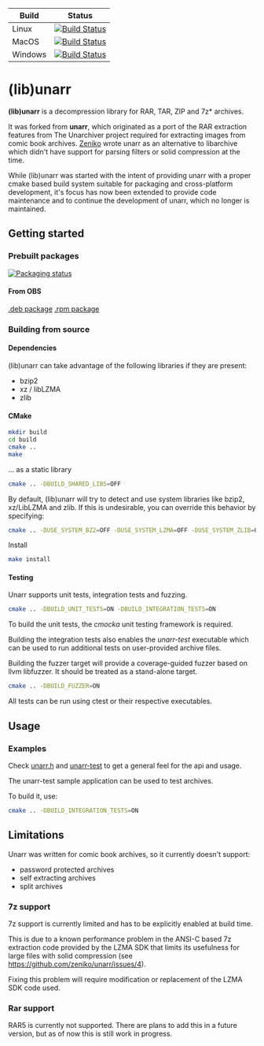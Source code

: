 |Build|Status|
|---|------|
|Linux|[![Build Status](https://dev.azure.com/licorn0647/licorn/_apis/build/status/selmf.unarr?branchName=master&jobName=Linux)](https://dev.azure.com/licorn0647/licorn/_build/latest?definitionId=2&branchName=master)|
|MacOS|[![Build Status](https://dev.azure.com/licorn0647/licorn/_apis/build/status/selmf.unarr?branchName=master&jobName=MacOS)](https://dev.azure.com/licorn0647/licorn/_build/latest?definitionId=2&branchName=master)|
|Windows|[![Build Status](https://dev.azure.com/licorn0647/licorn/_apis/build/status/selmf.unarr?branchName=master&jobName=Windows)](https://dev.azure.com/licorn0647/licorn/_build/latest?definitionId=2&branchName=master)|

# (lib)unarr

**(lib)unarr** is a decompression library for RAR, TAR, ZIP and 7z* archives.

It was forked from **unarr**, which originated as a port of the RAR extraction
features from The Unarchiver project required for extracting images from comic
book archives. [Zeniko](https://github.com/zeniko/) wrote unarr as an
alternative to libarchive which didn't have support for parsing filters or
solid compression at the time.

While (lib)unarr was started with the intent of providing unarr with a proper
cmake based build system suitable for packaging and cross-platform development,
it's focus has now been extended to provide code maintenance and to continue the
development of unarr, which no longer is maintained.

## Getting started

### Prebuilt packages
[![Packaging status](https://repology.org/badge/vertical-allrepos/unarr.svg)](https://repology.org/metapackage/unarr)

#### From OBS
[.deb package](https://software.opensuse.org//download.html?project=home%3Aselmf&package=libunarr)
[.rpm package](https://software.opensuse.org//download.html?project=home%3Aselmf%3Ayacreader-rpm&package=libunarr)

### Building from source

#### Dependencies

(lib)unarr can take advantage of the following libraries if they are present:

* bzip2
* xz / libLZMA
* zlib

#### CMake

```bash
mkdir build
cd build
cmake ..
make
```

... as a static library

```bash
cmake .. -DBUILD_SHARED_LIBS=OFF
```

By default, (lib)unarr will try to detect and use system libraries like bzip2,
xz/LibLZMA and zlib. If this is undesirable, you can override this behavior by
specifying:

```bash
cmake .. -DUSE_SYSTEM_BZ2=OFF -DUSE_SYSTEM_LZMA=OFF -DUSE_SYSTEM_ZLIB=OFF
```

Install

```bash
make install
```

#### Testing

Unarr supports unit tests, integration tests and fuzzing.


```bash
cmake .. -DBUILD_UNIT_TESTS=ON -DBUILD_INTEGRATION_TESTS=ON
```

To build the unit tests, the *cmocka* unit testing framework is required.

Building the integration tests also enables the *unarr-test* executable
which can be used to run additional tests on user-provided archive files.

Building the fuzzer target will provide a coverage-guided fuzzer based
on llvm libfuzzer. It should be treated as a stand-alone target.

```bash
cmake .. -DBUILD_FUZZER=ON
```

All tests can be run using ctest or their respective executables.

## Usage

### Examples

Check [unarr.h](unarr.h) and [unarr-test](test/main.c) to get a general feel
for the api and usage.

The unarr-test sample application can be used to test archives.

To build it, use:

```bash
cmake .. -DBUILD_INTEGRATION_TESTS=ON
```

## Limitations

Unarr was written for comic book archives, so it currently doesn't support:

* password protected archives
* self extracting archives
* split archives

### 7z support

7z support is currently limited and has to be explicitly enabled at build time.

This is due to a known performance problem in the ANSI-C based 7z extraction
code provided by the LZMA SDK that limits its usefulness for large files with
solid compression (see https://github.com/zeniko/unarr/issues/4).

Fixing this problem will require modification or replacement of the LZMA SDK
code used.

### Rar support

RAR5 is currently not supported. There are plans to add this in a future version,
but as of now this is still work in progress.
